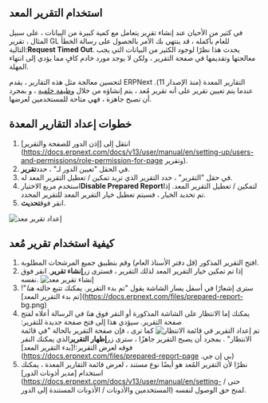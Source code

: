 ## استخدام التقرير المعد

في كثير من الأحيان عند إنشاء تقرير يتعامل مع كمية كبيرة من البيانات ، على سبيل المثال ، تقرير GL للعام بأكمله ، قد ينتهي بك الأمر بالحصول على رسالة الخطأ التالية:**Request Timed Out**. يحدث هذا نظرًا لوجود الكثير من البيانات التي يجب معالجتها وتقديمها في صفحة التقرير ، ولكن لا يوجد مورد خادم كافٍ مما يؤدي إلى انتهاء المهلة.

لتحسين معالجة مثل هذه التقارير ، يقدم ERPNext التقارير المعدة (منذ الإصدار 11). عندما يتم تعيين تقرير على أنه تقرير مُعد ، يتم إنشاؤه من خلال [وظيفة خلفية](https://frappe.io/docs/v13/user/en/guides/app-development/running-background-jobs) ، و بمجرد أن تصبح جاهزة ، فهي متاحة للمستخدمين لعرضها.

## خطوات إعداد التقارير المعدة

1. انتقل إلى [إذن الدور للصفحة والتقرير](https://docs.erpnext.com/docs/v13/user/manual/en/setting-up/users-and-permissions/role-permission-for-page وتقرير).
2. في الحقل "تعيين الدور لـ" ، حدد**تقرير**.
3. في حقل "التقرير" ، حدد التقرير الذي تريد تمكين / تعطيل التقرير المعد له.
4. استخدم مربع الاختيار**Disable Prepared Report**لتمكين / تعطيل التقرير المعد. إذا تم تحديد الخيار ، فسيتم تعطيل خيار التقرير المعد للتقرير المحدد.
5. انقر فوق**تحديث**.

![إعداد تقرير معد](https://docs.erpnext.com/files/set-prep-report.gif)

## كيفية استخدام تقرير مُعد

1. افتح التقرير المذكور (قل دفتر الأستاذ العام) وقم بتطبيق جميع المرشحات المطلوبة.
2. إذا تم تمكين خيار التقرير المعد لذلك التقرير ، فسترى زر**إنشاء تقرير**. انقر فوق نفسه. ![إنشاء تقرير معد](https://docs.erpnext.com/files/prepared-report-generate.png)
3. سترى إشعارًا في أسفل يسار الشاشة يقول "تم بدء التقرير. يمكنك تتبع حالته _هنا_"![تم بدء التقرير المعد](https://docs.erpnext.com/files/prepared-report- bg.png)
4. يمكنك إما الانتظار على الشاشة المذكورة أو النقر فوق _هنا_ في الرسالة أعلاه لفتح صفحة التقرير. سيؤدي هذا إلى فتح صفحة جديدة للتقرير:![تم إعداد التقرير في قائمة الانتظار](https://docs.erpnext.com/files/prepared-report-queued.png) كما ترى ، فإن صفحة التقرير بالحالة "في قائمة الانتظار" . بمجرد أن يصبح التقرير جاهزًا ، سترى زر**إظهار التقرير**الذي يمكنك النقر فوقه لعرض التقرير:![بدء التقرير المعد](https://docs.erpnext.com/files/prepared-report-page .بي إن جي)
5. نظرًا لأن التقرير المُعد هو أيضًا نوع مستند ، لعرض قائمة التقارير المعدة ، يمكنك استخدام [مدير أذونات الدور](https://docs.erpnext.com/docs/v13/user/manual/en/setting- حتى / المستخدمين والأذونات / الأذونات المستندة إلى الدور) لمنح حق الوصول لنفسه.